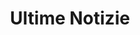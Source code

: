 ---
title: "Ultime Notizie"
draft: false
# page title background image
bg_image: "images/backgrounds/page-title.jpg"
# meta description
description : "this is meta description"
---